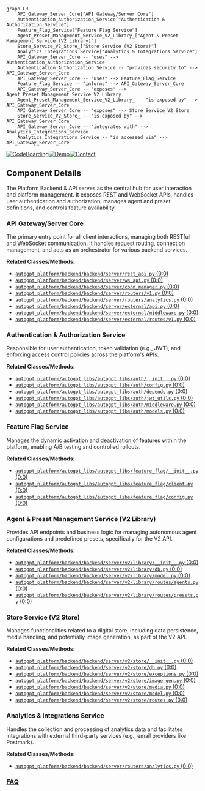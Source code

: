 ```mermaid
graph LR
    API_Gateway_Server_Core["API Gateway/Server Core"]
    Authentication_Authorization_Service["Authentication & Authorization Service"]
    Feature_Flag_Service["Feature Flag Service"]
    Agent_Preset_Management_Service_V2_Library_["Agent & Preset Management Service (V2 Library)"]
    Store_Service_V2_Store_["Store Service (V2 Store)"]
    Analytics_Integrations_Service["Analytics & Integrations Service"]
    API_Gateway_Server_Core -- "uses" --> Authentication_Authorization_Service
    Authentication_Authorization_Service -- "provides security to" --> API_Gateway_Server_Core
    API_Gateway_Server_Core -- "uses" --> Feature_Flag_Service
    Feature_Flag_Service -- "informs" --> API_Gateway_Server_Core
    API_Gateway_Server_Core -- "exposes" --> Agent_Preset_Management_Service_V2_Library_
    Agent_Preset_Management_Service_V2_Library_ -- "is exposed by" --> API_Gateway_Server_Core
    API_Gateway_Server_Core -- "exposes" --> Store_Service_V2_Store_
    Store_Service_V2_Store_ -- "is exposed by" --> API_Gateway_Server_Core
    API_Gateway_Server_Core -- "integrates with" --> Analytics_Integrations_Service
    Analytics_Integrations_Service -- "is accessed via" --> API_Gateway_Server_Core
```
[![CodeBoarding](https://img.shields.io/badge/Generated%20by-CodeBoarding-9cf?style=flat-square)](https://github.com/CodeBoarding/GeneratedOnBoardings)[![Demo](https://img.shields.io/badge/Try%20our-Demo-blue?style=flat-square)](https://www.codeboarding.org/demo)[![Contact](https://img.shields.io/badge/Contact%20us%20-%20contact@codeboarding.org-lightgrey?style=flat-square)](mailto:contact@codeboarding.org)

## Component Details

The Platform Backend & API serves as the central hub for user interaction and platform management. It exposes REST and WebSocket APIs, handles user authentication and authorization, manages agent and preset definitions, and controls feature availability.

### API Gateway/Server Core
The primary entry point for all client interactions, managing both RESTful and WebSocket communication. It handles request routing, connection management, and acts as an orchestrator for various backend services.


**Related Classes/Methods**:

- <a href="https://github.com/Significant-Gravitas/AutoGPT/blob/master/autogpt_platform/backend/backend/server/rest_api.py#L0-L0" target="_blank" rel="noopener noreferrer">`autogpt_platform/backend/backend/server/rest_api.py` (0:0)</a>
- <a href="https://github.com/Significant-Gravitas/AutoGPT/blob/master/autogpt_platform/backend/backend/server/ws_api.py#L0-L0" target="_blank" rel="noopener noreferrer">`autogpt_platform/backend/backend/server/ws_api.py` (0:0)</a>
- <a href="https://github.com/Significant-Gravitas/AutoGPT/blob/master/autogpt_platform/backend/backend/server/conn_manager.py#L0-L0" target="_blank" rel="noopener noreferrer">`autogpt_platform/backend/backend/server/conn_manager.py` (0:0)</a>
- <a href="https://github.com/Significant-Gravitas/AutoGPT/blob/master/autogpt_platform/backend/backend/server/routers/v1.py#L0-L0" target="_blank" rel="noopener noreferrer">`autogpt_platform/backend/backend/server/routers/v1.py` (0:0)</a>
- <a href="https://github.com/Significant-Gravitas/AutoGPT/blob/master/autogpt_platform/backend/backend/server/routers/analytics.py#L0-L0" target="_blank" rel="noopener noreferrer">`autogpt_platform/backend/backend/server/routers/analytics.py` (0:0)</a>
- <a href="https://github.com/Significant-Gravitas/AutoGPT/blob/master/autogpt_platform/backend/backend/server/external/api.py#L0-L0" target="_blank" rel="noopener noreferrer">`autogpt_platform/backend/backend/server/external/api.py` (0:0)</a>
- <a href="https://github.com/Significant-Gravitas/AutoGPT/blob/master/autogpt_platform/backend/backend/server/external/middleware.py#L0-L0" target="_blank" rel="noopener noreferrer">`autogpt_platform/backend/backend/server/external/middleware.py` (0:0)</a>
- <a href="https://github.com/Significant-Gravitas/AutoGPT/blob/master/autogpt_platform/backend/backend/server/external/routes/v1.py#L0-L0" target="_blank" rel="noopener noreferrer">`autogpt_platform/backend/backend/server/external/routes/v1.py` (0:0)</a>


### Authentication & Authorization Service
Responsible for user authentication, token validation (e.g., JWT), and enforcing access control policies across the platform's APIs.


**Related Classes/Methods**:

- <a href="https://github.com/Significant-Gravitas/AutoGPT/blob/master/autogpt_platform/autogpt_libs/autogpt_libs/auth/__init__.py#L0-L0" target="_blank" rel="noopener noreferrer">`autogpt_platform/autogpt_libs/autogpt_libs/auth/__init__.py` (0:0)</a>
- <a href="https://github.com/Significant-Gravitas/AutoGPT/blob/master/autogpt_platform/autogpt_libs/autogpt_libs/auth/config.py#L0-L0" target="_blank" rel="noopener noreferrer">`autogpt_platform/autogpt_libs/autogpt_libs/auth/config.py` (0:0)</a>
- <a href="https://github.com/Significant-Gravitas/AutoGPT/blob/master/autogpt_platform/autogpt_libs/autogpt_libs/auth/depends.py#L0-L0" target="_blank" rel="noopener noreferrer">`autogpt_platform/autogpt_libs/autogpt_libs/auth/depends.py` (0:0)</a>
- <a href="https://github.com/Significant-Gravitas/AutoGPT/blob/master/autogpt_platform/autogpt_libs/autogpt_libs/auth/jwt_utils.py#L0-L0" target="_blank" rel="noopener noreferrer">`autogpt_platform/autogpt_libs/autogpt_libs/auth/jwt_utils.py` (0:0)</a>
- <a href="https://github.com/Significant-Gravitas/AutoGPT/blob/master/autogpt_platform/autogpt_libs/autogpt_libs/auth/middleware.py#L0-L0" target="_blank" rel="noopener noreferrer">`autogpt_platform/autogpt_libs/autogpt_libs/auth/middleware.py` (0:0)</a>
- <a href="https://github.com/Significant-Gravitas/AutoGPT/blob/master/autogpt_platform/autogpt_libs/autogpt_libs/auth/models.py#L0-L0" target="_blank" rel="noopener noreferrer">`autogpt_platform/autogpt_libs/autogpt_libs/auth/models.py` (0:0)</a>


### Feature Flag Service
Manages the dynamic activation and deactivation of features within the platform, enabling A/B testing and controlled rollouts.


**Related Classes/Methods**:

- <a href="https://github.com/Significant-Gravitas/AutoGPT/blob/master/autogpt_platform/autogpt_libs/autogpt_libs/feature_flag/__init__.py#L0-L0" target="_blank" rel="noopener noreferrer">`autogpt_platform/autogpt_libs/autogpt_libs/feature_flag/__init__.py` (0:0)</a>
- <a href="https://github.com/Significant-Gravitas/AutoGPT/blob/master/autogpt_platform/autogpt_libs/autogpt_libs/feature_flag/client.py#L0-L0" target="_blank" rel="noopener noreferrer">`autogpt_platform/autogpt_libs/autogpt_libs/feature_flag/client.py` (0:0)</a>
- <a href="https://github.com/Significant-Gravitas/AutoGPT/blob/master/autogpt_platform/autogpt_libs/autogpt_libs/feature_flag/config.py#L0-L0" target="_blank" rel="noopener noreferrer">`autogpt_platform/autogpt_libs/autogpt_libs/feature_flag/config.py` (0:0)</a>


### Agent & Preset Management Service (V2 Library)
Provides API endpoints and business logic for managing autonomous agent configurations and predefined presets, specifically for the V2 API.


**Related Classes/Methods**:

- <a href="https://github.com/Significant-Gravitas/AutoGPT/blob/master/autogpt_platform/backend/backend/server/v2/library/__init__.py#L0-L0" target="_blank" rel="noopener noreferrer">`autogpt_platform/backend/backend/server/v2/library/__init__.py` (0:0)</a>
- <a href="https://github.com/Significant-Gravitas/AutoGPT/blob/master/autogpt_platform/backend/backend/server/v2/library/db.py#L0-L0" target="_blank" rel="noopener noreferrer">`autogpt_platform/backend/backend/server/v2/library/db.py` (0:0)</a>
- <a href="https://github.com/Significant-Gravitas/AutoGPT/blob/master/autogpt_platform/backend/backend/server/v2/library/model.py#L0-L0" target="_blank" rel="noopener noreferrer">`autogpt_platform/backend/backend/server/v2/library/model.py` (0:0)</a>
- <a href="https://github.com/Significant-Gravitas/AutoGPT/blob/master/autogpt_platform/backend/backend/server/v2/library/routes/agents.py#L0-L0" target="_blank" rel="noopener noreferrer">`autogpt_platform/backend/backend/server/v2/library/routes/agents.py` (0:0)</a>
- <a href="https://github.com/Significant-Gravitas/AutoGPT/blob/master/autogpt_platform/backend/backend/server/v2/library/routes/presets.py#L0-L0" target="_blank" rel="noopener noreferrer">`autogpt_platform/backend/backend/server/v2/library/routes/presets.py` (0:0)</a>


### Store Service (V2 Store)
Manages functionalities related to a digital store, including data persistence, media handling, and potentially image generation, as part of the V2 API.


**Related Classes/Methods**:

- <a href="https://github.com/Significant-Gravitas/AutoGPT/blob/master/autogpt_platform/backend/backend/server/v2/store/__init__.py#L0-L0" target="_blank" rel="noopener noreferrer">`autogpt_platform/backend/backend/server/v2/store/__init__.py` (0:0)</a>
- <a href="https://github.com/Significant-Gravitas/AutoGPT/blob/master/autogpt_platform/backend/backend/server/v2/store/db.py#L0-L0" target="_blank" rel="noopener noreferrer">`autogpt_platform/backend/backend/server/v2/store/db.py` (0:0)</a>
- <a href="https://github.com/Significant-Gravitas/AutoGPT/blob/master/autogpt_platform/backend/backend/server/v2/store/exceptions.py#L0-L0" target="_blank" rel="noopener noreferrer">`autogpt_platform/backend/backend/server/v2/store/exceptions.py` (0:0)</a>
- <a href="https://github.com/Significant-Gravitas/AutoGPT/blob/master/autogpt_platform/backend/backend/server/v2/store/image_gen.py#L0-L0" target="_blank" rel="noopener noreferrer">`autogpt_platform/backend/backend/server/v2/store/image_gen.py` (0:0)</a>
- <a href="https://github.com/Significant-Gravitas/AutoGPT/blob/master/autogpt_platform/backend/backend/server/v2/store/media.py#L0-L0" target="_blank" rel="noopener noreferrer">`autogpt_platform/backend/backend/server/v2/store/media.py` (0:0)</a>
- <a href="https://github.com/Significant-Gravitas/AutoGPT/blob/master/autogpt_platform/backend/backend/server/v2/store/model.py#L0-L0" target="_blank" rel="noopener noreferrer">`autogpt_platform/backend/backend/server/v2/store/model.py` (0:0)</a>
- <a href="https://github.com/Significant-Gravitas/AutoGPT/blob/master/autogpt_platform/backend/backend/server/v2/store/routes.py#L0-L0" target="_blank" rel="noopener noreferrer">`autogpt_platform/backend/backend/server/v2/store/routes.py` (0:0)</a>


### Analytics & Integrations Service
Handles the collection and processing of analytics data and facilitates integrations with external third-party services (e.g., email providers like Postmark).


**Related Classes/Methods**:

- <a href="https://github.com/Significant-Gravitas/AutoGPT/blob/master/autogpt_platform/backend/backend/server/routers/analytics.py#L0-L0" target="_blank" rel="noopener noreferrer">`autogpt_platform/backend/backend/server/routers/analytics.py` (0:0)</a>




### [FAQ](https://github.com/CodeBoarding/GeneratedOnBoardings/tree/main?tab=readme-ov-file#faq)